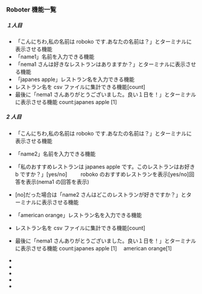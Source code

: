 ### Roboter 機能一覧

##### １人目

- 「こんにちわ,私の名前は roboko です.あなたの名前は？」とターミナルに表示させる機能
- 「name1」名前を入力できる機能
- 「nema1 さんは好きなレストランはありますか？」とターミナルに表示させる機能
- 「japanes apple」レストラン名を入力できる機能
- レストラン名を csv ファイルに集計できる機能[count]
- 最後に「nema1 さんありがとうございました。良い１日を！」とターミナルに表示させる機能
  count:japanes apple [1]

##### 2 人目

- 「こんにちわ,私の名前は roboko です.あなたの名前は？」とターミナルに表示させる機能
- 「name2」名前を入力できる機能
- 「私のおすすめレストランは japanes apple です。このレストランはお好き b ですか？」[yes/no]
  　　 roboko のおすすめレストランを表示[yes/no]回答を表示(nema1 の回答を表示)
- [no]だった場合は「name2 さんはどこのレストランが好きですか？」とターミナルに表示させる機能
- 「american orange」レストラン名を入力できる機能
- レストラン名を csv ファイルに集計できる機能[count]
- 最後に「nema1 さんありがとうございました。良い１日を！」とターミナルに表示させる機能
  count:japanes apple [1]　 american orange[1]

-
-
-
-
-
